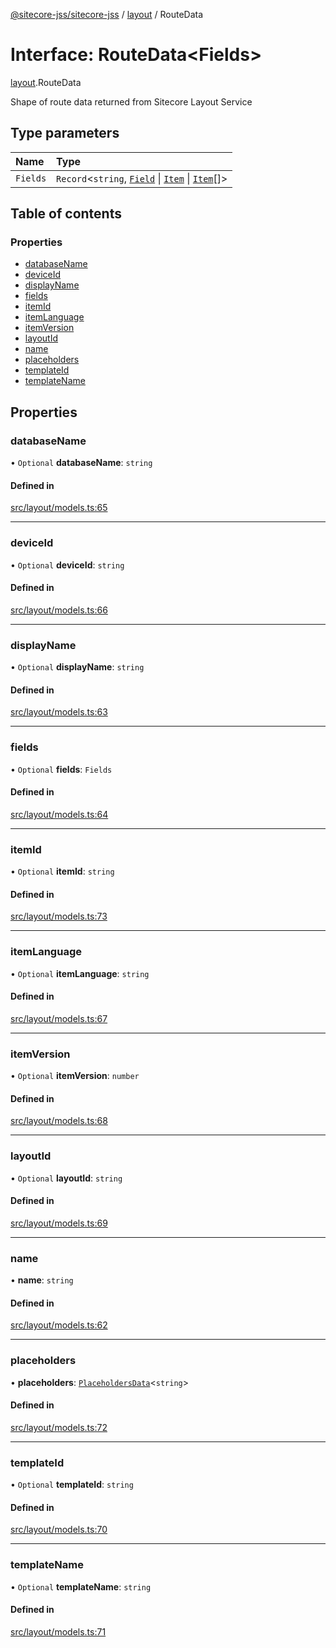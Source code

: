 [@sitecore-jss/sitecore-jss](../README.md) / [layout](../modules/layout.md) / RouteData

# Interface: RouteData<Fields\>

[layout](../modules/layout.md).RouteData

Shape of route data returned from Sitecore Layout Service

## Type parameters

| Name     | Type                                                                                                      |
| :------- | :-------------------------------------------------------------------------------------------------------- |
| `Fields` | `Record`<`string`, [`Field`](layout.Field.md) \| [`Item`](layout.Item.md) \| [`Item`](layout.Item.md)[]\> |

## Table of contents

### Properties

- [databaseName](layout.RouteData.md#databasename)
- [deviceId](layout.RouteData.md#deviceid)
- [displayName](layout.RouteData.md#displayname)
- [fields](layout.RouteData.md#fields)
- [itemId](layout.RouteData.md#itemid)
- [itemLanguage](layout.RouteData.md#itemlanguage)
- [itemVersion](layout.RouteData.md#itemversion)
- [layoutId](layout.RouteData.md#layoutid)
- [name](layout.RouteData.md#name)
- [placeholders](layout.RouteData.md#placeholders)
- [templateId](layout.RouteData.md#templateid)
- [templateName](layout.RouteData.md#templatename)

## Properties

### databaseName

• `Optional` **databaseName**: `string`

#### Defined in

[src/layout/models.ts:65](https://github.com/Sitecore/jss/blob/cf1ffc37b/packages/sitecore-jss/src/layout/models.ts#L65)

---

### deviceId

• `Optional` **deviceId**: `string`

#### Defined in

[src/layout/models.ts:66](https://github.com/Sitecore/jss/blob/cf1ffc37b/packages/sitecore-jss/src/layout/models.ts#L66)

---

### displayName

• `Optional` **displayName**: `string`

#### Defined in

[src/layout/models.ts:63](https://github.com/Sitecore/jss/blob/cf1ffc37b/packages/sitecore-jss/src/layout/models.ts#L63)

---

### fields

• `Optional` **fields**: `Fields`

#### Defined in

[src/layout/models.ts:64](https://github.com/Sitecore/jss/blob/cf1ffc37b/packages/sitecore-jss/src/layout/models.ts#L64)

---

### itemId

• `Optional` **itemId**: `string`

#### Defined in

[src/layout/models.ts:73](https://github.com/Sitecore/jss/blob/cf1ffc37b/packages/sitecore-jss/src/layout/models.ts#L73)

---

### itemLanguage

• `Optional` **itemLanguage**: `string`

#### Defined in

[src/layout/models.ts:67](https://github.com/Sitecore/jss/blob/cf1ffc37b/packages/sitecore-jss/src/layout/models.ts#L67)

---

### itemVersion

• `Optional` **itemVersion**: `number`

#### Defined in

[src/layout/models.ts:68](https://github.com/Sitecore/jss/blob/cf1ffc37b/packages/sitecore-jss/src/layout/models.ts#L68)

---

### layoutId

• `Optional` **layoutId**: `string`

#### Defined in

[src/layout/models.ts:69](https://github.com/Sitecore/jss/blob/cf1ffc37b/packages/sitecore-jss/src/layout/models.ts#L69)

---

### name

• **name**: `string`

#### Defined in

[src/layout/models.ts:62](https://github.com/Sitecore/jss/blob/cf1ffc37b/packages/sitecore-jss/src/layout/models.ts#L62)

---

### placeholders

• **placeholders**: [`PlaceholdersData`](../modules/layout.md#placeholdersdata)<`string`\>

#### Defined in

[src/layout/models.ts:72](https://github.com/Sitecore/jss/blob/cf1ffc37b/packages/sitecore-jss/src/layout/models.ts#L72)

---

### templateId

• `Optional` **templateId**: `string`

#### Defined in

[src/layout/models.ts:70](https://github.com/Sitecore/jss/blob/cf1ffc37b/packages/sitecore-jss/src/layout/models.ts#L70)

---

### templateName

• `Optional` **templateName**: `string`

#### Defined in

[src/layout/models.ts:71](https://github.com/Sitecore/jss/blob/cf1ffc37b/packages/sitecore-jss/src/layout/models.ts#L71)

